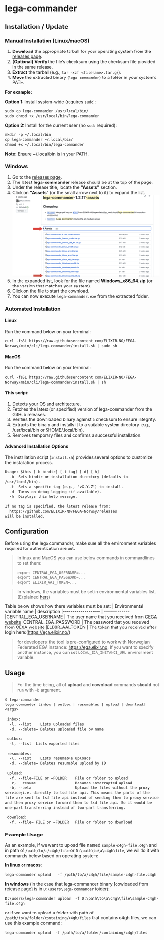# lega-commander

## Installation / Update

### Manual Installation (Linux/macOS)

1. **Download** the appropriate tarball for your operating system from the [releases page](https://github.com/ELIXIR-NO/FEGA-Norway/releases?q=lega-commander-*-assets).
2. **(Optional) Verify** the file’s checksum using the checksum file provided in the same release.
3. **Extract** the tarball (e.g., `tar -xzf <filename>.tar.gz`).
4. **Move** the extracted binary (`lega-commander`) to a folder in your system’s PATH.

**For example:**

**Option 1:** Install system-wide (requires `sudo`):
   ```
   sudo cp lega-commander /usr/local/bin/
   sudo chmod +x /usr/local/bin/lega-commander
   ```
**Option 2:**  Install for the current user (no `sudo` required):
   ```
   mkdir -p ~/.local/bin
   cp lega-commander ~/.local/bin/
   chmod +x ~/.local/bin/lega-commander
   ```
**Note:** Ensure ~/.local/bin is in your PATH.

### Windows
1. Go to the [releases page](https://github.com/ELIXIR-NO/FEGA-Norway/releases?q=lega-commander-*-assets).
2. The latest **lega-commander** release should be at the top of the page.
3. Under the release title, locate the **"Assets"** section.
4. Click on **"Assets"** (or the small arrow next to it) to expand the list.
   ![Expand Assets](images/assets.png)
5. In the expanded list, look for the file named **Windows_x86_64.zip** (or the version that matches your system).
6. Click on the file to start the download.
7. You can now execute `lega-commander.exe` from the extracted folder.

### Automated Installation
#### Linux
Run the command below on your terminal:
```
curl -fsSL https://raw.githubusercontent.com/ELIXIR-NO/FEGA-Norway/main/cli/lega-commander/install.sh | sudo sh
```

#### MacOS
Run the command below on your terminal:
```
curl -fsSL https://raw.githubusercontent.com/ELIXIR-NO/FEGA-Norway/main/cli/lega-commander/install.sh | sh
```



#### This script:
1. Detects your OS and architecture.
2. Fetches the latest (or specified) version of lega-commander from the GitHub releases.
3. Verifies the downloaded binary against a checksum to ensure integrity.
4. Extracts the binary and installs it to a suitable system directory (e.g., /usr/local/bin or $HOME/.local/bin).
5. Removes temporary files and confirms a successful installation.


#### Advanced Installation Options

The installation script (`install.sh`) provides several options to customize the installation process.
```
Usage: $this [-b bindir] [-t tag] [-d] [-h]
  -b  Sets bindir or installation directory (defaults to /usr/local/bin).
  -t  Sets a specific tag (e.g., "vX.Y.Z") to install.
  -d  Turns on debug logging (if available).
  -h  Displays this help message.

If no tag is specified, the latest release from:
  https://github.com/ELIXIR-NO/FEGA-Norway/releases
will be installed.
```


## Configuration
Before using the lega commander, make sure all the environment variables required for authentication are set:
>In linux and MacOS you can use below commands in commandlines  to set them:
>
>```
>export CENTRAL_EGA_USERNAME=...
>export CENTRAL_EGA_PASSWORD=...
>export ELIXIR_AAI_TOKEN=...
>```

> In windows, the variables must be set in environmental variables list.(Explained [here](https://www.architectryan.com/2018/08/31/how-to-change-environment-variables-on-windows-10/))

Table below shows how there variables must be set:
| Environmental variable name        | description
|-------------------                | -------------
|CENTRAL_EGA_USERNAME               | The user name that you received from [CEGA website](https://ega-archive.org/)
|CENTRAL_EGA_PASSWORD               | The password that you received from [CEGA website](https://ega-archive.org/)
|ELIXIR_AAI_TOKEN                   | The token that you received after login here:(https://ega.elixir.no/)




>for developers: the tool is pre-configured to work with 
 Norwegian Federated EGA instance: https://ega.elixir.no.
 If you want to specify another instance, you can set `LOCAL_EGA_INSTANCE_URL` environment variable. 


## Usage

> For the time being, all of **upload** and **download** commands **should** not run with `-b` argument.
```
$ lega-commander
lega-commander [inbox | outbox | resumables | upload | download] <args>

 inbox:
  -l, --list    Lists uploaded files
  -d, --delete= Deletes uploaded file by name

 outbox:
  -l, --list  Lists exported files

 resumables:
  -l, --list    Lists resumable uploads
  -d, --delete= Deletes resumable upload by ID

 upload:
  -f, --file=FILE or =FOLDER    File or folder to upload
  -r, --resume                  Resumes interrupted upload
  -b, --beta                    Upload the files without the proxy service;i.e. directly to tsd file api. This means the parts of the file are sent to tsd file api instead of sending them to proxy service and then proxy service forward them to tsd file api. So it would be one-part transferring instead of two-part transferring.

 download:
  -f, --file= FILE or =FOLDER   File or folder to download

```
### Example Usage
As an example, if we want to upload file named `sample-c4gh-file.c4gh` and in path of `/path/to/a/c4gh/file`
or `D:\path\to\a\c4gh\file`, we wil do it with commands below based on operating system:

**In linux or macos**:
```
lega-commander upload   -f /path/to/a/c4gh/file/sample-c4gh-file.c4gh 
 ```
**In windows** (in the case that lega-commander binary [dowloaded from release page] is in `D:\users\lega-commander` folder):
```
D:\users\lega-commander upload  -f D:\path\to\a\c4gh\file\sample-c4gh-file.c4gh 
 ```
or if we want to upload a folder with path of `/path/to/a/folder/containing/c4gh/files`
that contains c4gh files, we can use this example command:

```
lega-commander upload  -f /path/to/a/folder/containing/c4gh/files
```

<!--
### How it works
The flowchart below shows how lega commander connects to the other components of project in order to **UPLOAD** the file/folder:
![Flowchart of upload](flowchart_lega_commander.jpg)
-->